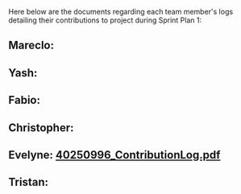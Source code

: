Here below are the documents regarding each team member's logs detailing their contributions to project during Sprint Plan 1:

## Mareclo:


## Yash:


## Fabio:


## Christopher:


## Evelyne: [40250996_ContributionLog.pdf](https://github.com/user-attachments/files/17177557/40250996_ContributionLog.pdf)

## Tristan:

